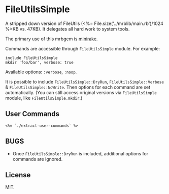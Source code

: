 # FileUtilsSimple

A stripped down version of FileUtils (<%=
File.size('../mrblib/main.rb')/1024 %>KB vs. 47KB). It delegates all
hard work to system tools.

The primary use of this mrbgem is
[minirake](https://github.com/gromnitsky/minirake).

Commands are accessible through `FileUtilsSimple` module. For example:

	include FileUtilsSimple
	mkdir 'foo/bar', verbose: true

Available options: `:verbose`, `:noop`.

It is possible to include `FileUtilsSimple::DryRun`,
`FileUtilsSimple::Verbose` & `FileUtilsSimple::NoWrite`. Then options
for each command are set automatically. (You can still access original
versions via `FileUtilsSimple` module, like `FileUtilsSimple.mkdir`.)

## User Commands

```
<%= `./extract-user-commands` %>
```

## BUGS

* Once `FileUtilsSimple::DryRun` is included, additional options for
  commands are ignored.

## License

MIT.
